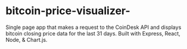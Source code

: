 # bitcoin-price-visualizer-
Single page app that makes a request to the CoinDesk API and displays bitcoin closing price data for the last 31 days. Built with Express, React, Node, &amp; Chart.js.
